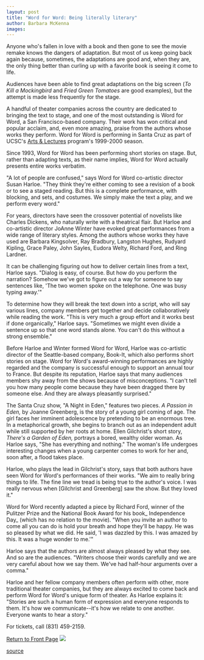 ```yaml
---
layout: post
title: "Word for Word: Being literally literary"
author: Barbara McKenna
images:
---
```


Anyone who's fallen in love with a book and then gone to see the movie remake knows the dangers of adaptation. But most of us keep going back again because, sometimes, the adaptations are good and, when they are, the only thing better than curling up with a favorite book is seeing it come to life.

Audiences have been able to find great adaptations on the big screen (_To Kill a Mockingbird_ and _Fried Green Tomatoes_ are good examples), but the attempt is made less frequently for the stage.   
  
A handful of theater companies across the country are dedicated to bringing the text to stage, and one of the most outstanding is Word for Word, a San Francisco-based company. Their work has won critical and popular acclaim, and, even more amazing, praise from the authors whose works they perform. Word for Word is performing in Santa Cruz as part of UCSC's [Arts & Lectures][1] program's 1999-2000 season.   
  
Since 1993, Word for Word has been performing short stories on stage. But, rather than adapting texts, as their name implies, Word for Word actually presents entire works verbatim.   
  
"A lot of people are confused," says Word for Word co-artistic director Susan Harloe. "They think they're either coming to see a revision of a book or to see a staged reading. But this is a complete performance, with blocking, and sets, and costumes. We simply make the text a play, and we perform every word."  
  
For years, directors have seen the crossover potential of novelists like Charles Dickens, who naturally write with a theatrical flair. But Harloe and co-artistic director JoAnne Winter have evoked great performances from a wide range of literary styles. Among the authors whose works they have used are Barbara Kingsolver, Ray Bradbury, Langston Hughes, Rudyard Kipling, Grace Paley, John Sayles, Eudora Welty, Richard Ford, and Ring Lardner.   
  
It can be challenging figuring out how to deliver certain lines from a text, Harloe says. "Dialog is easy, of course. But how do you perform the narration? Somehow we've got to figure out a way for someone to say sentences like, 'The two women spoke on the telephone. One was busy typing away.'"  
  
To determine how they will break the text down into a script, who will say various lines, company members get together and decide collaboratively while reading the work. "This is very much a group effort and it works best if done organically," Harloe says. "Sometimes we might even divide a sentence up so that one word stands alone. You can't do this without a strong ensemble."   
  
Before Harloe and Winter formed Word for Word, Harloe was co-artistic director of the Seattle-based company, Book-It, which also performs short stories on stage. Word for Word's award-winning performances are highly regarded and the company is successful enough to support an annual tour to France. But despite its reputation, Harloe says that many audiences members shy away from the shows because of misconceptions. "I can't tell you how many people come because they have been dragged there by someone else. And they are always pleasantly surprised."  
  
The Santa Cruz show, "A Night in Eden," features two pieces. _A Passion in Eden,_ by Joanne Greenberg, is the story of a young girl coming of age. The girl faces her imminent adolescence by pretending to be an enormous tree. In a metaphorical growth, she begins to branch out as an independent adult while still supported by her roots at home. Ellen Gilchrist's short story, _There's a Garden of Eden,_ portrays a bored, wealthy older woman. As Harloe says, "She has everything and nothing." The woman's life undergoes interesting changes when a young carpenter comes to work for her and, soon after, a flood takes place.  
  
Harloe, who plays the lead in Gilchrist's story, says that both authors have seen Word for Word's performances of their works. "We aim to really bring things to life. The fine line we tread is being true to the author's voice. I was really nervous when [Gilchrist and Greenberg] saw the show. But they loved it."  
  
Word for Word recently adapted a piece by Richard Ford, winner of the Pulitzer Prize and the National Book Award for his book_ Independence Day_ (which has no relation to the movie). "When you invite an author to come all you can do is hold your breath and hope they'll be happy. He was so pleased by what we did. He said, 'I was dazzled by this. I was amazed by this. It was a huge wonder to me.'"  
  
Harloe says that the authors are almost always pleased by what they see. And so are the audiences. "Writers choose their words carefully and we are very careful about how we say them. We've had half-hour arguments over a comma."  
  
Harloe and her fellow company members often perform with other, more traditional theater companies, but they are always excited to come back and perform Word for Word's unique form of theater. As Harloe explains it: "Stories are such a human form of expression and everyone responds to them. It's how we communicate--it's how we relate to one another. Everyone wants to hear a story."  
  
For tickets, call (831) 459-2159.

[Return to Front Page][2] ![ ][3]

[1]: http://events.ucsc.edu/artslecs
[2]: ../../index.html
[3]: ../../images/trans.gif

[source](http://www1.ucsc.edu/currents/99-00/01-03/word.html "Permalink to word")
